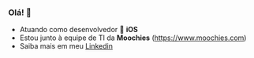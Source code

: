 ### Olá! 🍺

- Atuando como desenvolvedor  <b>iOS</b>
- Estou junto à equipe de TI da <b>Moochies</b> (https://www.moochies.com)
- Saiba mais em meu [Linkedin](https://www.linkedin.com/in/marcelo-sampaio-28a7062b/)
<!--
**marcelosampaio/marcelosampaio** is a ✨ _special_ ✨ repository because its `README.md` (this file) appears on your GitHub profile.

Here are some ideas to get you started:

- 🔭 I’m currently working on ...
- 🌱 I’m currently learning ...
- 👯 I’m looking to collaborate on ...
- 🤔 I’m looking for help with ...
- 💬 Ask me about ...
- 📫 How to reach me: ...
- 😄 Pronouns: ...
- ⚡ Fun fact: ...
-->
